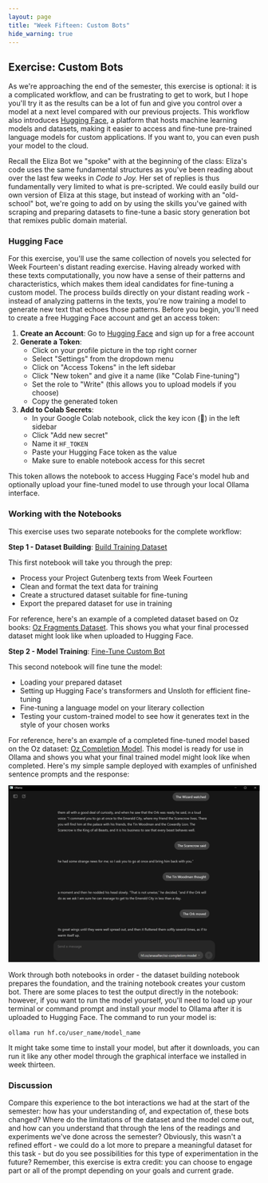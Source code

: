 ```yaml
---
layout: page
title: "Week Fifteen: Custom Bots"
hide_warning: true
---
```


## Exercise: Custom Bots

As we're approaching the end of the semester, this exercise is optional: it is a complicated workflow, and can be frustrating to get to work, but I hope you'll try it as the results can be a lot of fun and give you control over a model at a next level compared with our previous projects. This workflow also introduces [Hugging Face](https://huggingface.co/), a platform that hosts machine learning models and datasets, making it easier to access and fine-tune pre-trained language models for custom applications. If you want to, you can even push your model to the cloud.

Recall the Eliza Bot we "spoke" with at the beginning of the class: Eliza's code uses the same fundamental structures as you've been reading about over the last few weeks in *Code to Joy.* Her set of replies is thus fundamentally very limited to what is pre-scripted. We could easily build our own version of Eliza at this stage, but instead of working with an "old-school" bot, we're going to add on by using the skills you've gained with scraping and preparing datasets to fine-tune a basic story generation bot that remixes public domain material.

### Hugging Face

For this exercise, you'll use the same collection of novels you selected for Week Fourteen's distant reading exercise. Having already worked with these texts computationally, you now have a sense of their patterns and characteristics, which makes them ideal candidates for fine-tuning a custom model. The process builds directly on your distant reading work - instead of analyzing patterns in the texts, you're now training a model to generate new text that echoes those patterns. Before you begin, you'll need to create a free Hugging Face account and get an access token:

1. **Create an Account**: Go to [Hugging Face](https://huggingface.co/) and sign up for a free account
2. **Generate a Token**: 
   - Click on your profile picture in the top right corner
   - Select "Settings" from the dropdown menu
   - Click on "Access Tokens" in the left sidebar
   - Click "New token" and give it a name (like "Colab Fine-tuning")
   - Set the role to "Write" (this allows you to upload models if you choose)
   - Copy the generated token
3. **Add to Colab Secrets**:
   - In your Google Colab notebook, click the key icon (🔑) in the left sidebar
   - Click "Add new secret"
   - Name it `HF_TOKEN`
   - Paste your Hugging Face token as the value
   - Make sure to enable notebook access for this secret

This token allows the notebook to access Hugging Face's model hub and optionally upload your fine-tuned model to use through your local Ollama interface.

### Working with the Notebooks

This exercise uses two separate notebooks for the complete workflow:

**Step 1 - Dataset Building**: [Build Training Dataset](https://colab.research.google.com/drive/1A992B26TZHyNbmeM2WCNWXj6gOIIg6oH?usp=sharing)

This first notebook will take you through the prep:
- Process your Project Gutenberg texts from Week Fourteen
- Clean and format the text data for training
- Create a structured dataset suitable for fine-tuning
- Export the prepared dataset for use in training

For reference, here's an example of a completed dataset based on Oz books: [Oz Fragments Dataset](https://huggingface.co/datasets/anasalter/oz-fragments). This shows you what your final processed dataset might look like when uploaded to Hugging Face.

**Step 2 - Model Training**: [Fine-Tune Custom Bot](https://colab.research.google.com/drive/1suRh2g6x78X-shCaaF3Im2ktoVSRxvbt?usp=sharing)

This second notebook will fine tune the model:
- Loading your prepared dataset
- Setting up Hugging Face's transformers and Unsloth for efficient fine-tuning
- Fine-tuning a language model on your literary collection
- Testing your custom-trained model to see how it generates text in the style of your chosen works

For reference, here's an example of a completed fine-tuned model based on the Oz dataset: [Oz Completion Model](https://huggingface.co/anasalter/oz-completion-model). This model is ready for use in Ollama and shows you what your final trained model might look like when completed. Here's my simple sample deployed with examples of unfinished sentence prompts and the response:

![Basic Oz model running on Ollama](oz.png)

Work through both notebooks in order - the dataset building notebook prepares the foundation, and the training notebook creates your custom bot. There are some places to test the output directly in the notebook: however, if you want to run the model yourself, you'll need to load up your terminal or command prompt and install your model to Ollama after it is uploaded to Hugging Face. The command to run your model is:

    ollama run hf.co/user_name/model_name

It might take some time to install your model, but after it downloads, you can run it like any other model through the graphical interface we installed in week thirteen.

### Discussion

Compare this experience to the bot interactions we had at the start of the semester: how has your understanding of, and expectation of, these bots changed? Where do the limitations of the dataset and the model come out, and how can you understand that through the lens of the readings and experiments we've done across the semester? Obviously, this wasn't a refined effort - we could do a lot more to prepare a meaningful dataset for this task - but do you see possibilities for this type of experimentation in the future? Remember, this exercise is  extra credit: you can choose to engage part or all of the prompt depending on your goals and current grade. 